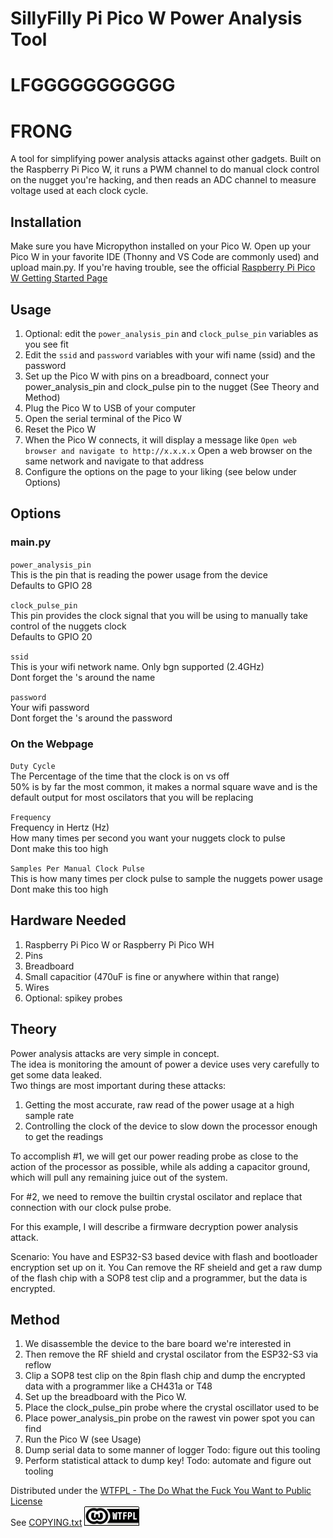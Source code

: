 # SillyFilly Pi Pico W Power Analysis Tool
# LFGGGGGGGGGGG
# FRONG
A tool for simplifying power analysis attacks against other gadgets. 
Built on the Raspberry Pi Pico W, it runs a PWM channel to do manual clock control on the nugget you're hacking, and then reads an ADC channel to measure voltage used at each clock cycle.

## Installation
Make sure you have Micropython installed on your Pico W.
Open up your Pico W in your favorite IDE (Thonny and VS Code are commonly used) and upload main.py.
If you're having trouble, see the official [Raspberry Pi Pico W Getting Started Page](https://projects.raspberrypi.org/en/projects/get-started-pico-w)

## Usage
1) Optional: edit the `power_analysis_pin` and `clock_pulse_pin` variables as you see fit
2) Edit the `ssid` and `password` variables with your wifi name (ssid) and the password
3) Set up the Pico W with pins on a breadboard, connect your power_analysis_pin and clock_pulse pin to the nugget (See Theory and Method)
3) Plug the Pico W to USB of your computer
4) Open the serial terminal of the Pico W
5) Reset the Pico W
6) When the Pico W connects, it will display a message like `Open web browser and navigate to http://x.x.x.x` Open a web browser on the same network and navigate to that address
7) Configure the options on the page to your liking (see below under Options)


## Options
### main.py
`power_analysis_pin`  
     This is the pin that is reading the power usage from the device  
     Defaults to GPIO 28  
  
`clock_pulse_pin`  
     This pin provides the clock signal that you will be using to manually take control of the nuggets clock  
     Defaults to GPIO 20  
  
`ssid`  
     This is your wifi network name. Only bgn supported (2.4GHz)  
     Dont forget the 's around the name  
  
`password`  
     Your wifi password  
     Dont forget the 's around the password  
  
### On the Webpage
`Duty Cycle`  
     The Percentage of the time that the clock is on vs off  
     50% is by far the most common, it makes a normal square wave and is the default output
    for most oscilators that you will be replacing  
  
`Frequency`  
     Frequency in Hertz (Hz)  
     How many times per second you want your nuggets clock to pulse  
     Dont make this too high  
  
`Samples Per Manual Clock Pulse`  
     This is how many times per clock pulse to sample the nuggets power usage  
     Dont make this too high  
  
## Hardware Needed
1) Raspberry Pi Pico W or Raspberry Pi Pico WH
2) Pins
3) Breadboard
4) Small capacitior (470uF is fine or anywhere within that range)
5) Wires 
6) Optional: spikey probes

## Theory
Power analysis attacks are very simple in concept.  
The idea is monitoring the amount of power a device uses very carefully to get some data leaked.  
Two things are most important during these attacks:  
1) Getting the most accurate, raw read of the power usage at a high sample rate
2) Controlling the clock of the device to slow down the processor enough to get the readings
  
To accomplish #1, we will get our power reading probe as close to the action of the processor as possible, while als adding a capacitor ground, which will pull any remaining juice out of the system.  

For #2, we need to remove the builtin crystal oscilator and replace that connection with our clock pulse probe.  
  
For this example, I will describe a firmware decryption power analysis attack.  
  
Scenario:  You have and ESP32-S3 based device with flash and bootloader encryption set up on it. You Can remove the RF sheield and get a raw dump of the flash chip with a SOP8 test clip and a programmer, but the data is encrypted.

## Method
1) We disassemble the device to the bare board we're interested in
2) Then remove the RF shield and crystal oscilator from the ESP32-S3 via reflow
3) Clip a SOP8 test clip on the 8pin flash chip and dump the encrypted data with a programmer like a CH431a or T48
4) Set up the breadboard with the Pico W.
5) Place the clock_pulse_pin probe where the crystal oscillator used to be
6) Place power_analysis_pin probe on the rawest vin power spot you can find
7) Run the Pico W (see Usage)
8) Dump serial data to some manner of logger Todo: figure out this tooling
9) Perform statistical attack to dump key! Todo: automate and figure out tooling

Distributed under the [WTFPL - The Do What the Fuck You Want to Public License](http://www.wtfpl.net/)  
See [COPYING.txt](COPYING.txt)
![WTFPL](resources/wtfpl.png)